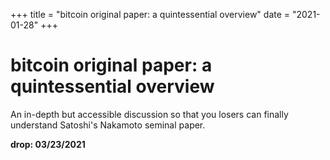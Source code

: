+++
title = "bitcoin original paper: a quintessential overview"
date = "2021-01-28"
+++



# bitcoin original paper: a quintessential overview

An in-depth but accessible discussion so that you losers can finally understand Satoshi's Nakamoto seminal paper.

**drop: 03/23/2021**